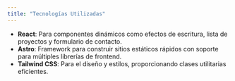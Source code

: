 ```yaml
---
title: "Tecnologías Utilizadas"
---
```


- **React**: Para componentes dinámicos como efectos de escritura, lista de proyectos y formulario de contacto.
- **Astro**: Framework para construir sitios estáticos rápidos con soporte para múltiples librerías de frontend.
- **Tailwind CSS**: Para el diseño y estilos, proporcionando clases utilitarias eficientes.
